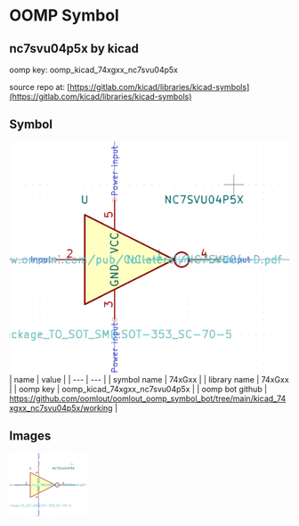 # OOMP Symbol  
## nc7svu04p5x  by kicad  
  
oomp key: oomp_kicad_74xgxx_nc7svu04p5x  
  
source repo at: [https://gitlab.com/kicad/libraries/kicad-symbols](https://gitlab.com/kicad/libraries/kicad-symbols)  
## Symbol  
  
[![working.png](working_600.png)](working.png)  
| name | value | 
| --- | --- | 
| symbol name | 74xGxx | 
| library name | 74xGxx | 
| oomp key | oomp_kicad_74xgxx_nc7svu04p5x | 
| oomp bot github | https://github.com/oomlout/oomlout_oomp_symbol_bot/tree/main/kicad_74xgxx_nc7svu04p5x/working | 
## Images  
  
[![working.png](working_140.png)](working.png)  
